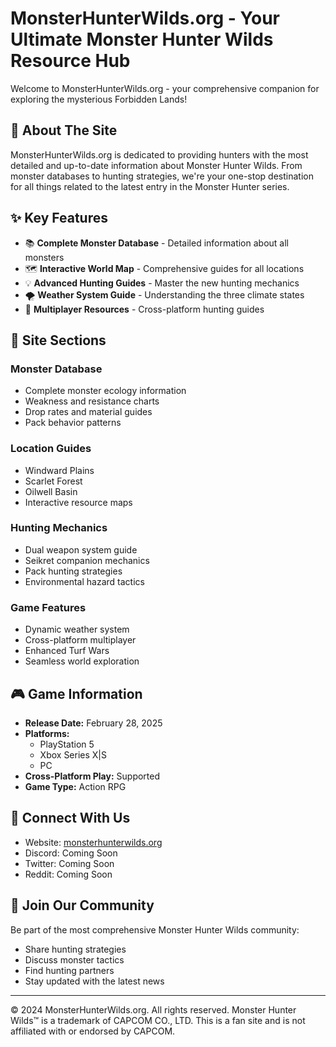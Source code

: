 # MonsterHunterWilds.org - Your Ultimate Monster Hunter Wilds Resource Hub

Welcome to MonsterHunterWilds.org - your comprehensive companion for exploring the mysterious Forbidden Lands!

## 🌟 About The Site

MonsterHunterWilds.org is dedicated to providing hunters with the most detailed and up-to-date information about Monster Hunter Wilds. From monster databases to hunting strategies, we're your one-stop destination for all things related to the latest entry in the Monster Hunter series.

## ✨ Key Features

- 📚 **Complete Monster Database** - Detailed information about all monsters
- 🗺️ **Interactive World Map** - Comprehensive guides for all locations
- 💡 **Advanced Hunting Guides** - Master the new hunting mechanics
- 🌪️ **Weather System Guide** - Understanding the three climate states
- 🤝 **Multiplayer Resources** - Cross-platform hunting guides

## 🎯 Site Sections

### Monster Database
- Complete monster ecology information
- Weakness and resistance charts
- Drop rates and material guides
- Pack behavior patterns

### Location Guides
- Windward Plains
- Scarlet Forest
- Oilwell Basin
- Interactive resource maps

### Hunting Mechanics
- Dual weapon system guide
- Seikret companion mechanics
- Pack hunting strategies
- Environmental hazard tactics

### Game Features
- Dynamic weather system
- Cross-platform multiplayer
- Enhanced Turf Wars
- Seamless world exploration

## 🎮 Game Information

- **Release Date:** February 28, 2025
- **Platforms:** 
  - PlayStation 5
  - Xbox Series X|S
  - PC
- **Cross-Platform Play:** Supported
- **Game Type:** Action RPG

## 📱 Connect With Us

- Website: [monsterhunterwilds.org](https://monsterhunterwilds.org)
- Discord: Coming Soon
- Twitter: Coming Soon
- Reddit: Coming Soon

## 🌟 Join Our Community

Be part of the most comprehensive Monster Hunter Wilds community:
- Share hunting strategies
- Discuss monster tactics
- Find hunting partners
- Stay updated with the latest news

---

© 2024 MonsterHunterWilds.org. All rights reserved.
Monster Hunter Wilds™ is a trademark of CAPCOM CO., LTD.
This is a fan site and is not affiliated with or endorsed by CAPCOM.
